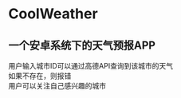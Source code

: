 CoolWeather
==============
一个安卓系统下的天气预报APP
--------------------------
用户输入城市ID可以通过高德API查询到该城市的天气<br>
如果不存在，则报错<br>
用户可以关注自己感兴趣的城市<br>
